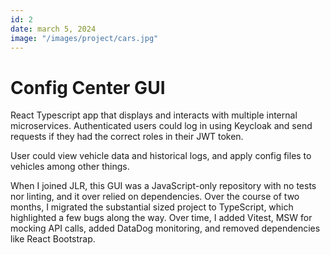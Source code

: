 ```yaml
---
id: 2
date: march 5, 2024
image: "/images/project/cars.jpg"
---
```


# Config Center GUI

React Typescript app that displays and interacts with multiple internal microservices. Authenticated users could log in using Keycloak and send requests if they had the correct roles in their JWT token.

User could view vehicle data and historical logs, and apply config files to vehicles among other things.

When I joined JLR, this GUI was a JavaScript-only repository with no tests nor linting, and it over relied on dependencies. Over the course of two months, I migrated the substantial sized project to TypeScript, which highlighted a few bugs along the way. Over time, I added Vitest, MSW for mocking API calls, added DataDog monitoring, and removed dependencies like React Bootstrap.
